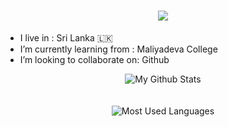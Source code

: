 <h1 align="center"><a href="https://github.com/TinuraD"><img src="https://readme-typing-svg.herokuapp.com?font=calibri&color=2494F7&size=40&center=true&lines=Hi+I'm+Tinura+Dinith"></a></h1>

- I live in : Sri Lanka 🇱🇰<br/>
- I’m currently learning from : Maliyadeva College
- I’m looking to collaborate on: Github

<div align="center">
<img align="center" src="https://github-readme-stats.vercel.app/api?username=Tinurad&include_all_commits=true&count_private=true&show_icons=true&line_height=20&title_color=98edc4&icon_color=105bde&text_color=D3D3D3&bg_color=0,000000,040354" alt="My Github Stats">
</div><br/><br/>

<div align="center">
<img align="center" src="https://github-readme-stats.vercel.app/api/top-langs/?username=Tinurad&bg_color=0%2C000000%2C040354&text_color=D3D3D3&icon_color=105bde&line_height=20&title_color=98edc4&layout=compact" alt="Most Used Languages">
</div>


